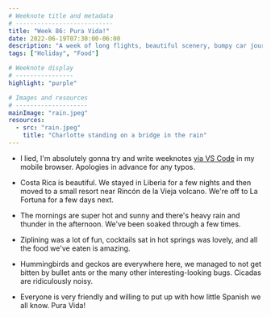 ```yaml
---
# Weeknote title and metadata
# ---------------------------
title: "Week 86: Pura Vida!"
date: 2022-06-19T07:30:00-06:00
description: "A week of long flights, beautiful scenery, bumpy car journeys, zip-lining, hummingbirds, and great food."
tags: ["Holiday", "Food"]

# Weeknote display
# ----------------
highlight: "purple"

# Images and resources
# --------------------
mainImage: "rain.jpeg"
resources:
  - src: "rain.jpeg"
    title: "Charlotte standing on a bridge in the rain"
---
```


  * I lied, I'm absolutely gonna try and write weeknotes [via VS Code](https://vscode.dev/) in my mobile browser. Apologies in advance for any typos.

  * Costa Rica is beautiful. We stayed in Liberia for a few nights and then moved to a small resort near Rincón de la Vieja volcano. We're off to La Fortuna for a few days next.

  * The mornings are super hot and sunny and there's heavy rain and thunder in the afternoon. We've been soaked through a few times.

  * Ziplining was a lot of fun, cocktails sat in hot springs was lovely, and all the food we've eaten is amazing.

  * Hummingbirds and geckos are everywhere here, we managed to not get bitten by bullet ants or the many other interesting-looking bugs. Cicadas are ridiculously noisy.

  * Everyone is very friendly and willing to put up with how little Spanish we all know. Pura Vida!
